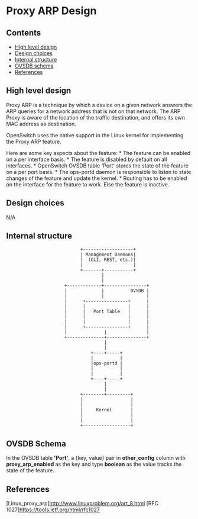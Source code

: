 # Proxy ARP Design

## Contents
   - [High level design](#high-level-design)
   - [Design choices](#design-choices)
   - [Internal structure](#internal-structure)
   - [OVSDB schema](#ovsdb-schema)
   - [References](#references)

## High level design
Proxy ARP is a technique by which a device on a given network answers the ARP queries for a network address that is not on that network. The ARP Proxy is aware of the location of the traffic destination, and offers its own MAC address as destination.

OpenSwitch uses the native support in the Linux kernel for implementing the Proxy ARP feature.

Here are some key aspects about the feature:
	* The feature can be enabled on a per interface basis.
	* The feature is disabled by default on all interfaces.
	* OpenSwitch OVSDB table 'Port' stores the state of the feature on a per port basis.
	* The ops-portd daemon is responsible to listen to state changes of the feature and update the kernel.
	* Routing has to be enabled on the interface for the feature to work. Else the feature is inactive.

## Design choices
N/A

## Internal structure
```ditaa
                            +-------------------+
                            | Management Daemons|
                            |  (CLI, REST, etc.)|
                            |                   |
                            +-------+-----------+
                                    |
                                    |
                      +-------------+----------------+
                      |             |          OVSDB |
                      |             |                |
                      |      +----------------+      |
                      |      |                |      |
                      |      |   Port Table   |      |
                      |      |                |      |
                      |      |                |      |
                      |      +----------------+      |
                      |              |               |
                      +--------------+---------------+
                                     |
                                     |
                                +----+-----+
                                |          |
                                |ops-portd |
                                |          |
                                |          |
                                +----+-----+
                                     |
                                     |
                            +--------+---------+
                            |                  |
                            |                  |
                            |     Kernel       |
                            |                  |
                            |                  |
                            +------------------+

```

## OVSDB Schema
In the OVSDB table **'Port'**, a {key, value} pair in **other_config** column with **proxy_arp_enabled** as the key and type **boolean** as the value tracks the state of the feature.

## References
[Linux_proxy_arp]http://www.linuxproblem.org/art_8.html
[RFC 1027]https://tools.ietf.org/html/rfc1027
